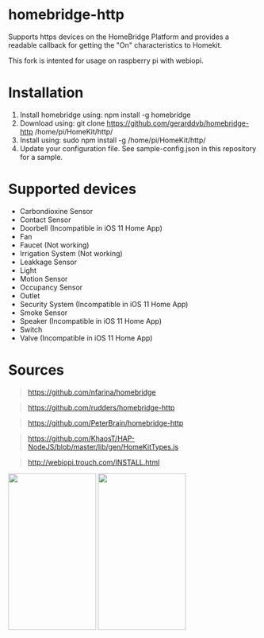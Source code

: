 # homebridge-http

Supports https devices on the HomeBridge Platform and provides a readable callback for getting the "On" characteristics to Homekit. 

This fork is intented for usage on raspberry pi with webiopi.

# Installation

1. Install homebridge using: npm install -g homebridge
2. Download using: git clone https://github.com/gerarddvb/homebridge-http /home/pi/HomeKit/http/
3. Install using: sudo npm install -g /home/pi/HomeKit/http/
4. Update your configuration file. See sample-config.json in this repository for a sample. 

# Supported devices

- Carbondioxine Sensor
- Contact Sensor
- Doorbell (Incompatible in iOS 11 Home App)
- Fan
- Faucet (Not working)
- Irrigation System (Not working)
- Leakkage Sensor
- Light
- Motion Sensor
- Occupancy Sensor
- Outlet
- Security System (Incompatible in iOS 11 Home App)
- Smoke Sensor
- Speaker (Incompatible in iOS 11 Home App) 
- Switch
- Valve (Incompatible in iOS 11 Home App)

# Sources

> https://github.com/nfarina/homebridge

> https://github.com/rudders/homebridge-http

> https://github.com/PeterBrain/homebridge-http

> https://github.com/KhaosT/HAP-NodeJS/blob/master/lib/gen/HomeKitTypes.js

> http://webiopi.trouch.com/INSTALL.html



<img src="https://i.imgur.com/nMSQTnS.jpg" width="177" height="315"> <img src="https://i.imgur.com/0Ro5uXC.jpg" width="177" height="315">
